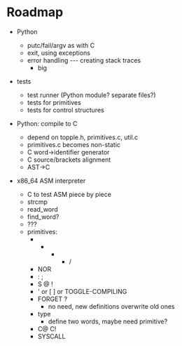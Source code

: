 Roadmap
=======

* Python
    - putc/fail/argv as with C
    - exit, using exceptions
    - error handling --- creating stack traces
        - big

* tests
    - test runner (Python module? separate files?)
    - tests for primitives
    - tests for control structures

* Python: compile to C
    - depend on topple.h, primitives.c, util.c
    - primitives.c becomes non-static
    - C word->identifier generator
    - C source/brackets alignment
    - AST->C

* x86_64 ASM interpreter
    - C to test ASM piece by piece
    - strcmp
    - read_word
    - find_word?
    - ???
    - primitives:
        - + - * /
        - NOR
        - : ;
        - S @ !
        - ' or [ ] or TOGGLE-COMPILING
        - FORGET ?
            - no need, new definitions overwrite old ones
        - type
            - define two words, maybe need primitive?
        - C@ C!
        - SYSCALL
